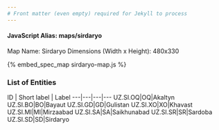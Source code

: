 ```yaml
---
# Front matter (even empty) required for Jekyll to process
---
```


#### JavaScript Alias: maps/sirdaryo

Map Name: Sirdaryo
Dimensions (Width x Height): 480x330





{% embed_spec_map sirdaryo-map.js %}

### List of Entities

ID | Short label | Label
---|---|---|---
UZ.SI.OQ|OQ|Akaltyn
UZ.SI.BO|BO|Bayaut
UZ.SI.GD|GD|Gulistan
UZ.SI.XO|XO|Khavast
UZ.SI.MI|MI|Mirzaabad
UZ.SI.SA|SA|Saikhunabad
UZ.SI.SR|SR|Sardoba
UZ.SI.SD|SD|Sirdaryo